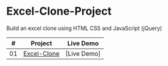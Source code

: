# Excel-Clone-Project

Build an excel clone using HTML CSS and JavaScript (jQuery)


|  #  | Project                                                                                                                     | Live Demo                                                                         |
| :-: | --------------------------------------------------------------------------------------------------------------------------- | --------------------------------------------------------------------------------- |
| 01  | [Excel-Clone](https://naman546.github.io/excelclone/)                                                                  | [Live Demo]             |
